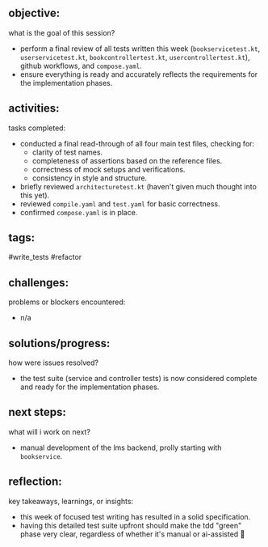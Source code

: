 ## objective:
what is the goal of this session?
- perform a final review of all tests written this week (`bookservicetest.kt`, `userservicetest.kt`, `bookcontrollertest.kt`, `usercontrollertest.kt`), github workflows, and `compose.yaml`.
- ensure everything is ready and accurately reflects the requirements for the implementation phases.

## activities:
tasks completed:
- conducted a final read-through of all four main test files, checking for:
    - clarity of test names.
    - completeness of assertions based on the reference files.
    - correctness of mock setups and verifications.
    - consistency in style and structure.
- briefly reviewed `architecturetest.kt` (haven't given much thought into this yet).
- reviewed `compile.yaml` and `test.yaml` for basic correctness.
- confirmed `compose.yaml` is in place.

## tags:
 #write_tests #refactor 

## challenges:
problems or blockers encountered: 
- n/a

## solutions/progress:
how were issues resolved?
- the test suite (service and controller tests) is now considered complete and ready for the implementation phases.

## next steps:
what will i work on next?
- manual development of the lms backend, prolly starting with `bookservice`.

## reflection:
key takeaways, learnings, or insights:
- this week of focused test writing has resulted in a solid specification.
- having this detailed test suite upfront should make the tdd "green" phase very clear, regardless of whether it's manual or ai-assisted 🤔
